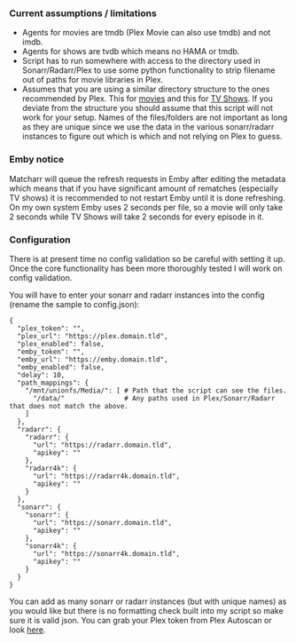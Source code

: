 ### Current assumptions / limitations
* Agents for movies are tmdb (Plex Movie can also use tmdb) and not imdb.
* Agents for shows are tvdb which means no HAMA or tmdb.
* Script has to run somewhere with access to the directory used in Sonarr/Radarr/Plex to use 
some python functionality to strip filename out of paths for movie libraries in Plex.
* Assumes that you are using a similar directory structure to the ones recommended by Plex. 
This for [movies](https://support.plex.tv/articles/naming-and-organizing-your-movie-media-files/) 
and this for [TV Shows](https://support.plex.tv/articles/naming-and-organizing-your-tv-show-files/). 
If you deviate from the structure you should assume that this script will not work for your setup. 
Names of the files/folders are not important as long as they are unique since we use the data in 
the various sonarr/radarr instances to figure out which is which and not relying on Plex to guess.

### Emby notice
Matcharr will queue the refresh requests in Emby after editing the metadata which means that if 
you have significant amount of rematches (especially TV shows) it is recommended to not 
restart Emby until it is done refreshing. On my own system Emby uses 2 seconds per file, so a movie 
will only take 2 seconds while TV Shows will take 2 seconds for every episode in it.

### Configuration
There is at present time no config validation so be careful with setting it up. 
Once the core functionality has been more thoroughly tested I will work on config validation.

You will have to enter your sonarr and radarr instances into the config 
(rename the sample to config.json):

```
{
  "plex_token": "",
  "plex_url": "https://plex.domain.tld",
  "plex_enabled": false,
  "emby_token": "",
  "emby_url": "https://emby.domain.tld",
  "emby_enabled": false,
  "delay": 10,
  "path_mappings": {
    "/mnt/unionfs/Media/": [ # Path that the script can see the files.
      "/data/"               # Any paths used in Plex/Sonarr/Radarr that does not match the above.
    ]
  },
  "radarr": {
    "radarr": {
      "url": "https://radarr.domain.tld",
      "apikey": ""
    },
    "radarr4k": {
      "url": "https://radarr4k.domain.tld",
      "apikey": ""
    }
  },
  "sonarr": {
    "sonarr": {
      "url": "https://sonarr.domain.tld",
      "apikey": ""
    },
    "sonarr4k": {
      "url": "https://sonarr4k.domain.tld",
      "apikey": ""
    }
  }
}
```

You can add as many sonarr or radarr instances (but with unique names) as you would like but 
there is no formatting check built into my script so make sure it is valid json. 
You can grab your Plex token from Plex Autoscan or look 
[here](https://support.plex.tv/articles/204059436-finding-an-authentication-token-x-plex-token/).